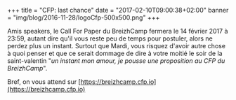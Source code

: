 +++
title = "CFP: last chance"
date = "2017-02-10T09:00:38+02:00"
banner = "img/blog/2016-11-28/logoCfp-500x500.png"
+++

Amis speakers, le Call For Paper du BreizhCamp fermera le 14 février 2017 à 23:59, autant dire qu'il vous reste peu de temps pour postuler, 
alors ne perdez plus un instant. Surtout que Mardi, vous risquez d'avoir autre chose à quoi penser et que ce serait dommage 
de dire à votre moitié le soir de la saint-valentin "_un instant mon amour, je pousse une proposition au CFP du BreizhCamp_".

Bref, on vous attend sur [https://breizhcamp.cfp.io](https://breizhcamp.cfp.io)

